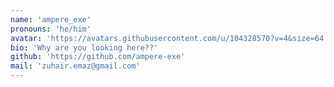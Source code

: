 ```yaml
---
name: 'ampere_exe'
pronouns: 'he/him'
avatar: 'https://avatars.githubusercontent.com/u/104328570?v=4&size=64'
bio: 'Why are you looking here??'
github: 'https://github.com/ampere-exe'
mail: 'zuhair.emaz@gmail.com'
---
```

